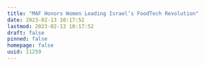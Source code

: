 ```yaml
---
title: "MAF Honors Women Leading Israel’s FoodTech Revolution"
date: 2023-02-13 10:17:52
lastmod: 2023-02-13 10:17:52
draft: false
pinned: false
homepage: false
uuid: 11259
---
```

